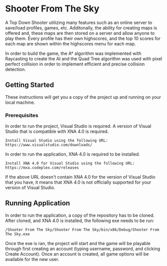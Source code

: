 # Shooter From The Sky

A Top Down Shooter utilizing many features such as an online server to save/load profiles, games, etc. Additonally, the ability for creating maps is offered and, these maps are then stored on a server and allow anyone to play them. Every profile has their own highscores, and the top 10 scores for each map are shown within the highscores menu for each map.

In order to build the game, the A* algorithm was implemented with Raycasting to create the AI and the Quad Tree algorithm was used with pixel perfect collision in order to implement efficient and precise collision detection. 

## Getting Started

These instructions will get you a copy of the project up and running on your local machine.

### Prerequisites

In order to run the project, Visual Studio is required. A version of Visual Studio that is compatible with XNA 4.0 is required. 

```
Install Visual Studio using the following URL:
https://www.visualstudio.com/downloads/
```

In order to run the application, XNA 4.0 is required to be installed. 

```
Install XNA 4.0 for Visual Studio using the following URL:
https://mxa.codeplex.com/releases
```

If the above URL doesn't contain XNA 4.0 for the version of Visual Studio that you have, it means that XNA 4.0 is not officially supported for your version of Visual Studio. 

## Running Application

In order to run the application, a copy of the repository has to be cloned. After cloned, and XNA 4.0 is installed, the following exe needs to be run:
  
```
/Shooter From The Sky/Shooter From The Sky/bin/x86/Debug/Shooter From The Sky.exe
```

Once the exe is ran, the project will start and the game will be playable through first creating an account (typing username, password, and clicking Create Account). Once an account is created, all game options will be available for the new user.
